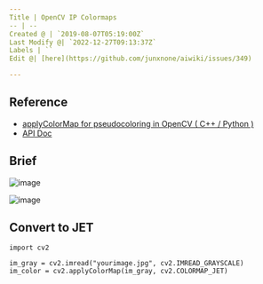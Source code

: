 ```yaml
---
Title | OpenCV IP Colormaps
-- | --
Created @ | `2019-08-07T05:19:00Z`
Last Modify @| `2022-12-27T09:13:37Z`
Labels | ``
Edit @| [here](https://github.com/junxnone/aiwiki/issues/349)

---
```

## Reference
- [applyColorMap for pseudocoloring in OpenCV ( C++ / Python )](learnopencv.com/applycolormap-for-pseudocoloring-in-opencv-c-python/)
- [API Doc](https://docs.opencv.org/4.1.1/d3/d50/group__imgproc__colormap.html)


## Brief

![image](https://user-images.githubusercontent.com/2216970/62598123-e42db600-b91a-11e9-83cd-c5938446d98b.png)

![image](https://user-images.githubusercontent.com/2216970/62598666-b5b0da80-b91c-11e9-832a-833c8d8d033b.png)

## Convert to JET
```
import cv2 
 
im_gray = cv2.imread("yourimage.jpg", cv2.IMREAD_GRAYSCALE)
im_color = cv2.applyColorMap(im_gray, cv2.COLORMAP_JET)
```


